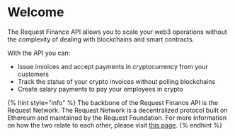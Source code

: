 # Welcome

The Request Finance API allows you to scale your web3 operations without the complexity of dealing with blockchains and smart contracts.&#x20;

With the API you can:

* Issue invoices and accept payments in cryptocurrency from your customers
* Track the status of your crypto invoices without polling blockchains
* Create salary payments to pay your employees in crypto

{% hint style="info" %}
The backbone of the Request Finance API is the Request Network. The Request Network is a decentralized protocol built on Ethereum and maintained by the Request Foundation. For more information on how the two relate to each other, please visit [this page](faq.md#what-is-the-relation-between-the-request-finance-api-and-the-request-network).
{% endhint %}
